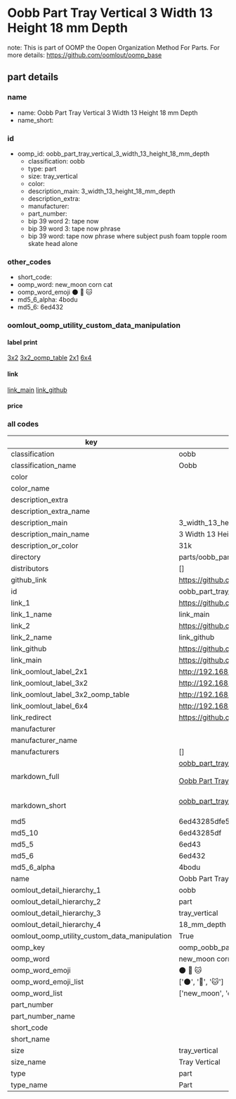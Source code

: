 # Oobb Part Tray Vertical 3 Width 13 Height 18 mm Depth  

note: This is part of OOMP the Oopen Organization Method For Parts. For more details: https://github.com/oomlout/oomp_base

##  part details
  







### name
* name: Oobb Part Tray Vertical 3 Width 13 Height 18 mm Depth
* name_short: 
### id
* oomp_id: oobb_part_tray_vertical_3_width_13_height_18_mm_depth
  * classification: oobb
  * type: part
  * size: tray_vertical
  * color: 
  * description_main: 3_width_13_height_18_mm_depth
  * description_extra: 
  * manufacturer: 
  * part_number: 
  * bip 39 word 2: tape now
  * bip 39 word 3: tape now phrase
  * bip 39 word: tape now phrase where subject push foam topple room skate head alone

### other_codes
* short_code: 
* oomp_word: new_moon corn cat
* oomp_word_emoji :new_moon: :corn: :cat:
* md5_6_alpha: 4bodu
* md5_6: 6ed432






### oomlout_oomp_utility_custom_data_manipulation
#### label print
[3x2](http://192.168.1.245:1112/?label=oomp%204bodu)
[3x2_oomp_table](http://192.168.1.108:1112/?label=oomp%204bodu)
[2x1](http://192.168.1.242:1112/?label=oomp%204bodu)
[6x4](http://192.168.1.55:1112/?label=oomp%204bodu)    

#### link

[link_main](https://github.com/oomlout/oomlout_oomp_version_1_messy/tree/main/parts/oobb_part_tray_vertical_3_width_13_height_18_mm_depth) [link_github](https://github.com/oomlout/oomlout_oomp_version_1_messy/tree/main/parts/oobb_part_tray_vertical_3_width_13_height_18_mm_depth)                             

#### price







### all codes 
| key | value |  
| --- | --- |  
| classification | oobb |  
| classification_name | Oobb |  
| color |  |  
| color_name |  |  
| description_extra |  |  
| description_extra_name |  |  
| description_main | 3_width_13_height_18_mm_depth |  
| description_main_name | 3 Width 13 Height 18 mm Depth |  
| description_or_color | 31k |  
| directory | parts/oobb_part_tray_vertical_3_width_13_height_18_mm_depth |  
| distributors | [] |  
| github_link | https://github.com/oomlout/oomlout_oomp_part_src/tree/main/parts/oobb_part_tray_vertical_3_width_13_height_18_mm_depth |  
| id | oobb_part_tray_vertical_3_width_13_height_18_mm_depth |  
| link_1 | https://github.com/oomlout/oomlout_oomp_version_1_messy/tree/main/parts/oobb_part_tray_vertical_3_width_13_height_18_mm_depth |  
| link_1_name | link_main |  
| link_2 | https://github.com/oomlout/oomlout_oomp_version_1_messy/tree/main/parts/oobb_part_tray_vertical_3_width_13_height_18_mm_depth |  
| link_2_name | link_github |  
| link_github | https://github.com/oomlout/oomlout_oomp_version_1_messy/tree/main/parts/oobb_part_tray_vertical_3_width_13_height_18_mm_depth |  
| link_main | https://github.com/oomlout/oomlout_oomp_version_1_messy/tree/main/parts/oobb_part_tray_vertical_3_width_13_height_18_mm_depth |  
| link_oomlout_label_2x1 | http://192.168.1.242:1112/?label=oomp%204bodu |  
| link_oomlout_label_3x2 | http://192.168.1.245:1112/?label=oomp%204bodu |  
| link_oomlout_label_3x2_oomp_table | http://192.168.1.108:1112/?label=oomp%204bodu |  
| link_oomlout_label_6x4 | http://192.168.1.55:1112/?label=oomp%204bodu |  
| link_redirect | https://github.com/oomlout/oomlout_oomp_version_1_messy/tree/main/parts/oobb_part_tray_vertical_3_width_13_height_18_mm_depth |  
| manufacturer |  |  
| manufacturer_name |  |  
| manufacturers | [] |  
| markdown_full | [oobb_part_tray_vertical_3_width_13_height_18_mm_depth](none)<br>[](none)<br>[Oobb Part Tray Vertical 3 Width 13 Height 18 Mm Depth](none)<br><br> |  
| markdown_short | [oobb_part_tray_vertical_3_width_13_height_18_mm_depth](none)<br><br> |  
| md5 | 6ed43285dfe52b42baebffa547a5ceee |  
| md5_10 | 6ed43285df |  
| md5_5 | 6ed43 |  
| md5_6 | 6ed432 |  
| md5_6_alpha | 4bodu |  
| name | Oobb Part Tray Vertical 3 Width 13 Height 18 mm Depth |  
| oomlout_detail_hierarchy_1 | oobb |  
| oomlout_detail_hierarchy_2 | part |  
| oomlout_detail_hierarchy_3 | tray_vertical |  
| oomlout_detail_hierarchy_4 | 18_mm_depth |  
| oomlout_oomp_utility_custom_data_manipulation | True |  
| oomp_key | oomp_oobb_part_tray_vertical_3_width_13_height_18_mm_depth |  
| oomp_word | new_moon corn cat |  
| oomp_word_emoji | :new_moon: :corn: :cat: |  
| oomp_word_emoji_list | [':new_moon:', ':corn:', ':cat:'] |  
| oomp_word_list | ['new_moon', 'corn', 'cat'] |  
| part_number |  |  
| part_number_name |  |  
| short_code |  |  
| short_name |  |  
| size | tray_vertical |  
| size_name | Tray Vertical |  
| type | part |  
| type_name | Part |  
